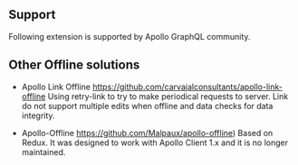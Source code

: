 ## Support

Following extension is supported by Apollo GraphQL community.

## Other Offline solutions

- Apollo Link Offline
https://github.com/carvajalconsultants/apollo-link-offline
Using retry-link to try to make periodical requests to server.
Link do not support multiple edits when offline and data checks for data integrity.

- Apollo-Offline
https://github.com/Malpaux/apollo-offline)
Based on Redux. It was designed to work with Apollo Client 1.x
and it is no longer maintained.

